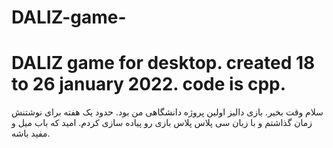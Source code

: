 # DALIZ-game-
DALIZ game for desktop. 
created 18 to 26 january 2022.
code is cpp.
=====================================================================
سلام وقت بخیر. بازی دالیز اولین پروژه دانشگاهی من بود.
حدود یک هفته برای نوشتنش زمان گذاشتم و با زبان سی پلاس پلاس بازی رو پیاده سازی کردم.
امید که باب میل و مفید باشه.
